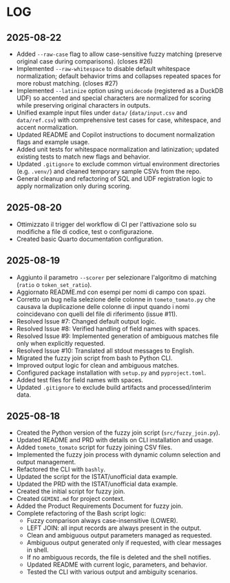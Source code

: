 # LOG

## 2025-08-22

- Added `--raw-case` flag to allow case-sensitive fuzzy matching (preserve original case during comparisons). (closes #26)
- Implemented `--raw-whitespace` to disable default whitespace normalization; default behavior trims and collapses repeated spaces for more robust matching. (closes #27)
- Implemented `--latinize` option using `unidecode` (registered as a DuckDB UDF) so accented and special characters are normalized for scoring while preserving original characters in outputs.
- Unified example input files under `data/` (`data/input.csv` and `data/ref.csv`) with comprehensive test cases for case, whitespace, and accent normalization.
- Updated README and Copilot instructions to document normalization flags and example usage.
- Added unit tests for whitespace normalization and latinization; updated existing tests to match new flags and behavior.
- Updated `.gitignore` to exclude common virtual environment directories (e.g. `.venv/`) and cleaned temporary sample CSVs from the repo.
- General cleanup and refactoring of SQL and UDF registration logic to apply normalization only during scoring.

## 2025-08-20

- Ottimizzato il trigger del workflow di CI per l'attivazione solo su modifiche a file di codice, test o configurazione.
- Created basic Quarto documentation configuration.

## 2025-08-19

- Aggiunto il parametro `--scorer` per selezionare l'algoritmo di matching (`ratio` o `token_set_ratio`).
- Aggiornato README.md con esempi per nomi di campo con spazi.
- Corretto un bug nella selezione delle colonne in `tometo_tomato.py` che causava la duplicazione delle colonne di input quando i nomi coincidevano con quelli del file di riferimento (issue #11).
- Resolved Issue #7: Changed default output logic.
- Resolved Issue #8: Verified handling of field names with spaces.
- Resolved Issue #9: Implemented generation of ambiguous matches file only when explicitly requested.
- Resolved Issue #10: Translated all stdout messages to English.
- Migrated the fuzzy join script from bash to Python CLI.
- Improved output logic for clean and ambiguous matches.
- Configured package installation with `setup.py` and `pyproject.toml`.
- Added test files for field names with spaces.
- Updated `.gitignore` to exclude build artifacts and processed/interim data.

## 2025-08-18

- Created the Python version of the fuzzy join script (`src/fuzzy_join.py`).
- Updated README and PRD with details on CLI installation and usage.
- Added `tometo_tomato` script for fuzzy joining CSV files.
- Implemented the fuzzy join process with dynamic column selection and output management.
- Refactored the CLI with `bashly`.
- Updated the script for the ISTAT/unofficial data example.
- Updated the PRD with the ISTAT/unofficial data example.
- Created the initial script for fuzzy join.
- Created `GEMINI.md` for project context.
- Added the Product Requirements Document for fuzzy join.
- Complete refactoring of the Bash script logic:
  - Fuzzy comparison always case-insensitive (LOWER).
  - LEFT JOIN: all input records are always present in the output.
  - Clean and ambiguous output parameters managed as requested.
  - Ambiguous output generated only if requested, with clear messages in shell.
  - If no ambiguous records, the file is deleted and the shell notifies.
  - Updated README with current logic, parameters, and behavior.
  - Tested the CLI with various output and ambiguity scenarios.